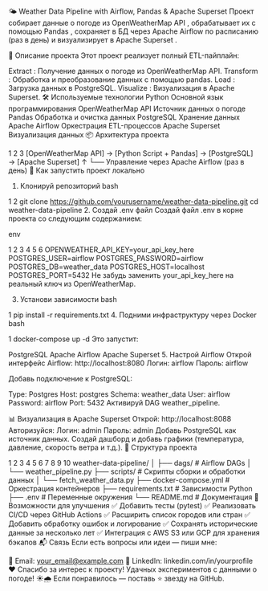 🌤️ Weather Data Pipeline with Airflow, Pandas & Apache Superset
Проект собирает данные о погоде из OpenWeatherMap API , обрабатывает их с помощью Pandas , сохраняет в БД через Apache Airflow по расписанию (раз в день) и визуализирует в Apache Superset . 

🧠 Описание проекта
Этот проект реализует полный ETL-пайплайн:

Extract : Получение данных о погоде из OpenWeatherMap API.
Transform : Обработка и преобразование данных с помощью pandas.
Load : Загрузка данных в PostgreSQL.
Visualize : Визуализация в Apache Superset.
🛠️ Используемые технологии
Python
Основной язык программирования
OpenWeatherMap API
Источник данных о погоде
Pandas
Обработка и очистка данных
PostgreSQL
Хранение данных
Apache Airflow
Оркестрация ETL-процессов
Apache Superset
Визуализация данных
📦 Архитектура проекта


1
2
3
[OpenWeatherMap API] → [Python Script + Pandas] → [PostgreSQL] → [Apache Superset]
                        ↑
                        └── Управление через Apache Airflow (раз в день)
🚀 Как запустить проект локально
1. Клонируй репозиторий
bash


1
2
git clone https://github.com/yourusername/weather-data-pipeline.git
cd weather-data-pipeline
2. Создай .env файл
Создай файл .env в корне проекта со следующим содержанием:

env


1
2
3
4
5
6
OPENWEATHER_API_KEY=your_api_key_here
POSTGRES_USER=airflow
POSTGRES_PASSWORD=airflow
POSTGRES_DB=weather_data
POSTGRES_HOST=localhost
POSTGRES_PORT=5432
Не забудь заменить your_api_key_here на реальный ключ из OpenWeatherMap. 

3. Установи зависимости
bash


1
pip install -r requirements.txt
4. Подними инфраструктуру через Docker
bash


1
docker-compose up -d
Это запустит: 

PostgreSQL
Apache Airflow
Apache Superset
5. Настрой Airflow
Открой интерфейс Airflow: http://localhost:8080
Логин: airflow
Пароль: airflow

Добавь подключение к PostgreSQL:

Type: Postgres
Host: postgres
Schema: weather_data
User: airflow
Password: airflow
Port: 5432
Активируй DAG weather_pipeline.

📊 Визуализация в Apache Superset
Открой: http://localhost:8088
Авторизуйся:
Логин: admin
Пароль: admin
Добавь PostgreSQL как источник данных.
Создай дашборд и добавь графики (температура, давление, скорость ветра и т.д.).
📁 Структура проекта


1
2
3
4
5
6
7
8
9
10
weather-data-pipeline/
│
├── dags/                   # Airflow DAGs
│   └── weather_pipeline.py
├── scripts/                # Скрипты сборки и обработки данных
│   └── fetch_weather_data.py
├── docker-compose.yml      # Оркестрация контейнеров
├── requirements.txt        # Зависимости Python
├── .env                    # Переменные окружения
└── README.md               # Документация
🧪 Возможности для улучшения
✅ Добавить тесты (pytest)
✅ Реализовать CI/CD через GitHub Actions
✅ Расширить список городов или стран
✅ Добавить обработку ошибок и логирование
✅ Сохранять исторические данные за несколько лет
✅ Интеграция с AWS S3 или GCP для хранения бэкапов
📬 Связь
Если есть вопросы или идеи — пиши мне:

📧 Email: your_email@example.com
💼 LinkedIn: linkedin.com/in/yourprofile
❤️ Спасибо за интерес к проекту!
Удачных экспериментов с данными о погоде! ☀️🌧️
Если понравилось — поставь ⭐ звезду на GitHub.
